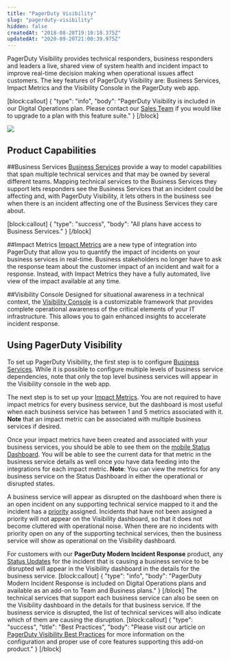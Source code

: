 ```yaml
---
title: "PagerDuty Visibility"
slug: "pagerduty-visibility"
hidden: false
createdAt: "2018-08-28T19:10:18.375Z"
updatedAt: "2020-09-20T21:00:39.975Z"
---
```

PagerDuty Visibility provides technical responders, business responders and leaders a live, shared view of system health and incident impact to improve real-time decision making when operational issues affect customers. The key features of PagerDuty Visibility are: Business Services, Impact Metrics and the Visibility Console in the PagerDuty web app.

[block:callout]
{
  "type": "info",
  "body": "PagerDuty Visibility is included in our Digital Operations plan. Please contact our [Sales Team](https://www.pagerduty.com/contact-sales/) if you would like to upgrade to a plan with this feature suite."
}
[/block]


![](https://files.readme.io/2f19aff-Visibility_Final.jpg)


## Product Capabilities

##Business Services
[Business Services](doc:business-services) provide a way to model capabilities that span multiple technical services and that may be owned by several different teams. Mapping technical services to the Business Services they support lets responders see the Business Services that an incident could be affecting and, with PagerDuty Visibility, it lets others in the business see when there is an incident affecting one of the Business Services they care about.

[block:callout]
{
  "type": "success",
  "body": "All plans have access to Business Services."
}
[/block]

##Impact Metrics
[Impact Metrics](doc:impact-metrics) are a new type of integration into PagerDuty that allow you to quantify the impact of incidents on your business services in real-time. Business stakeholders no longer have to ask the response team about the customer impact of an incident and wait for a response. Instead, with Impact Metrics they have a fully automated, live view of the impact available at any time.

##Visibility Console
Designed for situational awareness in a technical context, the [Visibility Console](doc:visibility-console) is a customizable framework that provides complete operational awareness of the critical elements of your IT infrastructure. This allows you to gain enhanced insights to accelerate incident response.


## Using PagerDuty Visibility

To set up PagerDuty Visibility, the first step is to configure [Business Services](doc:business-services). While it is possible to configure multiple levels of business service dependencies, note that only the top level business services will appear in the Visibility console in the web app. 

The next step is to set up your [Impact Metrics](doc:impact-metrics). You are not required to have impact metrics for every business service, but the dashboard is most useful when each business service has between 1 and 5 metrics associated with it. **Note** that an impact metric can be associated with multiple business services if desired.

Once your impact metrics have been created and associated with your business services, you should be able to see them on the [mobile Status Dashboard](https://support.pagerduty.com/docs/impact-metrics#view-impact-metrics-in-the-mobile-status-dashboard). You will be able to see the current data for that metric in the business service details as well once you have data feeding into the integrations for each impact metric. **Note**: You can view the metrics for any business service on the Status Dashboard in either the operational or disrupted states.

A business service will appear as disrupted on the dashboard when there is an open incident on any supporting technical service mapped to it and the incident has a [priority](doc:incident-priority)  assigned. Incidents that have not been assigned a priority will not appear on the Visibility dashboard, so that it does not become cluttered with operational noise. When there are no incidents with priority open on any of the supporting technical services, then the business service will show as operational on the Visibility dashboard.

For customers with our **PagerDuty Modern Incident Response** product, any [Status Updates](doc:communicating-with-stakeholders) for the incident that is causing a business service to be disrupted will appear in the Visibility dashboard in the details for the business service. 
[block:callout]
{
  "type": "info",
  "body": "PagerDuty Modern Incident Response is included on Digital Operations plans and available as an add-on to Team and Business plans."
}
[/block]
The technical services that support each business service can also be seen on the Visibility dashboard in the details for that business service. If the business service is disrupted, the list of technical services will also indicate which of them are causing the disruption.
[block:callout]
{
  "type": "success",
  "title": "Best Practices",
  "body": "Please visit our article on [PagerDuty Visibility Best Practices](https://community.pagerduty.com/t/pagerduty-visibility-best-practices/3623) for more information on the configuration and proper use of core features supporting this add-on product."
}
[/block]